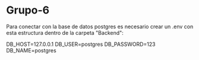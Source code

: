 # Grupo-6
Para conectar con la base de datos postgres es necesario crear un .env con esta estructura dentro de la carpeta "Backend":

DB_HOST=127.0.0.1
DB_USER=postgres
DB_PASSWORD=123
DB_NAME=postgres
